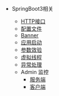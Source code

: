 - SpringBoot3相关
    
    - [HTTP接口](/work/Ateng-Java/springboot3/http-interface/)
    - [配置文件](/work/Ateng-Java/springboot3/config/)
    - [Banner](/work/Ateng-Java/springboot3/banner/)
    - [应用启动](/Ateng-Java/springboot3/startup/)
    - [参数效验](/work/Ateng-Java/springboot3/validator/)
    - [虚拟线程](/work/Ateng-Java/springboot3/virtual/)
    - [异常处理](/work/Ateng-Java/springboot3/exception/)
    - Admin 监控
        - [服务端](/work/Ateng-Java/springboot3/admin-server/)
        - [客户端](/work/Ateng-Java/springboot3/admin-client/)
    
    
